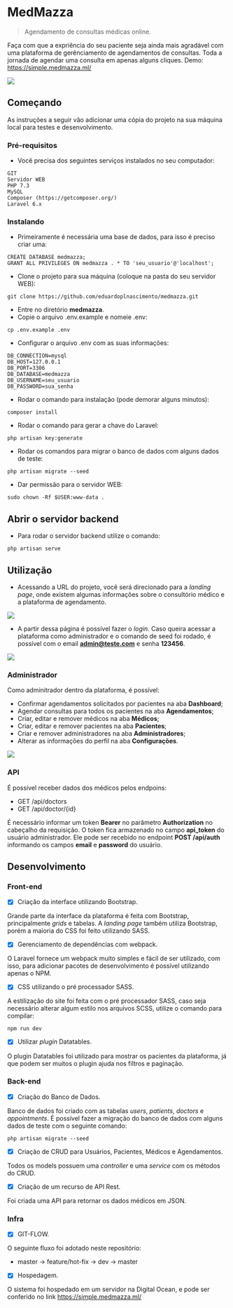 # MedMazza
> Agendamento de consultas médicas online.

Faça com que a expriência do seu paciente seja ainda mais agradável com uma plataforma de gerênciamento de agendamentos de consultas. Toda a jornada de agendar uma consulta em apenas alguns cliques. Demo: https://simple.medmazza.ml/

![](https://i.imgur.com/KbHcORs.png)

## Começando

As instruções a seguir vão adicionar uma cópia do projeto na sua máquina local para testes e desenvolvimento.

### Pré-requisitos

- Você precisa dos seguintes serviços instalados no seu computador:

```
GIT
Servidor WEB
PHP 7.3
MySQL
Composer (https://getcomposer.org/)
Laravel 6.x
```

### Instalando

- Primeiramente é necessária uma base de dados, para isso é preciso criar uma:

```
CREATE DATABASE medmazza;
GRANT ALL PRIVILEGES ON medmazza . * TO 'seu_usuario'@'localhost';
```

- Clone o projeto para sua máquina (coloque na pasta do seu servidor WEB):

```
git clone https://github.com/eduardoplnascimento/medmazza.git
```

- Entre no diretório **medmazza**.
- Copie o arquivo .env.example e nomeie .env:

```
cp .env.example .env
```

- Configurar o arquivo .env com as suas informações:

```
DB_CONNECTION=mysql
DB_HOST=127.0.0.1
DB_PORT=3306
DB_DATABASE=medmazza
DB_USERNAME=seu_usuario
DB_PASSWORD=sua_senha
```

- Rodar o comando para instalação (pode demorar alguns minutos):

```
composer install
```

- Rodar o comando para gerar a chave do Laravel:

```
php artisan key:generate
```

- Rodar os comandos para migrar o banco de dados com alguns dados de teste:

```
php artisan migrate --seed
```

- Dar permissão para o servidor WEB:

```
sudo chown -Rf $USER:www-data .
```

## Abrir o servidor backend

- Para rodar o servidor backend utilize o comando:

```
php artisan serve
```

## Utilização

- Acessando a URL do projeto, você será direcionado para a *landing page*, onde existem algumas informações sobre o consultório médico e a plataforma de agendamento.

![](https://i.imgur.com/5azYEUV.png)

- A partir dessa página é possível fazer o *login*. Caso queira acessar a plataforma como administrador e o comando de seed foi rodado, é possível com o email **admin@teste.com** e senha **123456**.

![](https://i.imgur.com/ltjjyaC.png)

### Administrador

Como adminitrador dentro da plataforma, é possível:

- Confirmar agendamentos solicitados por pacientes na aba **Dashboard**;
- Agendar consultas para todos os pacientes na aba **Agendamentos**;
- Criar, editar e remover médicos na aba **Médicos**;
- Criar, editar e remover pacientes na aba **Pacientes**;
- Criar e remover administradores na aba **Administradores**;
- Alterar as informações do perfil na aba **Configurações**.

![](https://i.imgur.com/XYu78CF.png)

### API

É possível receber dados dos médicos pelos endpoins:

- GET /api/doctors
- GET /api/doctor/{id}

É necessário informar um token **Bearer** no parâmetro **Authorization** no cabeçalho da requisição. O token fica armazenado no campo **api_token** do usuário administrador. Ele pode ser recebido no endpoint **POST /api/auth** informando os campos **email** e **password** do usuário.

## Desenvolvimento

### Front-end

- [x] Criação da interface utilizando Bootstrap.

Grande parte da interface da plataforma é feita com Bootstrap, principalmente *grids* e tabelas. A *landing page* também utiliza Bootstrap, porém a maioria do CSS foi feito utilizando SASS.

- [x] Gerenciamento de dependências com webpack.

O Laravel fornece um webpack muito simples e fácil de ser utilizado, com isso, para adicionar pacotes de desenvolvimento é possível utilizando apenas o NPM.

- [x] CSS utilizando o pré processador SASS.

A estilização do site foi feita com o pré processador SASS, caso seja necessário alterar algum estilo nos arquivos SCSS, utilize o comando para compilar:

```
npm run dev
```

- [x] Utilizar *plugin* Datatables.

O plugin Datatables foi utilizado para mostrar os pacientes da plataforma, já que podem ser muitos o plugin ajuda nos filtros e paginação.

### Back-end

- [x] Criação do Banco de Dados.

Banco de dados foi criado com as tabelas *users*, *patients*, *doctors* e *appointments*. É possível fazer a migração do banco de dados com alguns dados de teste com o seguinte comando:

```
php artisan migrate --seed
```

- [x] Criação de CRUD para Usuários, Pacientes, Médicos e Agendamentos.

Todos os models possuem uma *controller* e uma *service* com os métodos do CRUD.

- [x] Criação de um recurso de API Rest.

Foi criada uma API para retornar os dados médicos em JSON.

### Infra

- [x] GIT-FLOW.

O seguinte fluxo foi adotado neste repositório:

- master -> feature/hot-fix -> dev -> master

- [x] Hospedagem.

O sistema foi hospedado em um servidor na Digital Ocean, e pode ser conferido no link https://simple.medmazza.ml/
